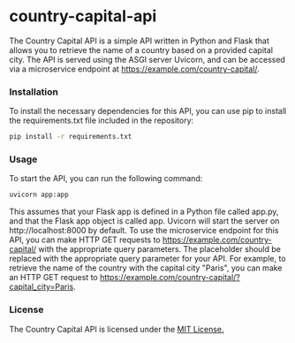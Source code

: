 
# country-capital-api
The Country Capital API is a simple API written in Python and Flask that allows you to retrieve the name of a country based on a provided capital city. The API is served using the ASGI server Uvicorn, and can be accessed via a microservice endpoint at https://example.com/country-capital/<query-params>.
### Installation
To install the necessary dependencies for this API, you can use pip to install the requirements.txt file included in the repository:
```bash
pip install -r requirements.txt
```
### Usage
To start the API, you can run the following command:
```bash
uvicorn app:app
```
This assumes that your Flask app is defined in a Python file called app.py, and that the Flask app object is called app. Uvicorn will start the server on http://localhost:8000 by default.
To use the microservice endpoint for this API, you can make HTTP GET requests to https://example.com/country-capital/<query-params> with the appropriate query parameters. The <query-params> placeholder should be replaced with the appropriate query parameter for your API. For example, to retrieve the name of the country with the capital city "Paris", you can make an HTTP GET request to https://example.com/country-capital/?capital_city=Paris.
### License
The Country Capital API is licensed under the [MIT License.](https://choosealicense.com/licenses/mit/) 
